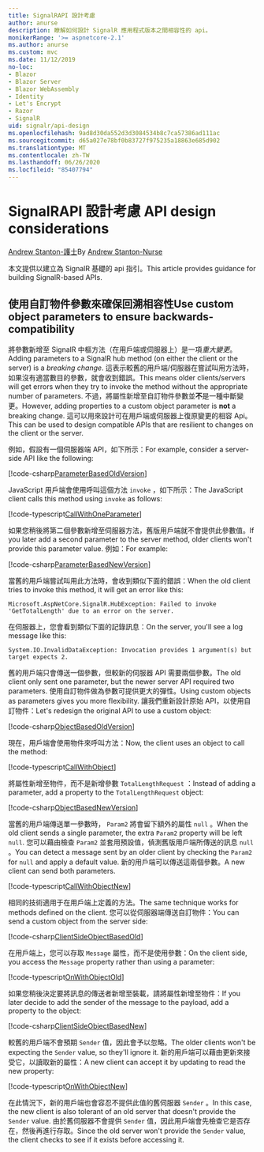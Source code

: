 ```yaml
---
title: SignalRAPI 設計考慮
author: anurse
description: 瞭解如何設計 SignalR 應用程式版本之間相容性的 api。
monikerRange: '>= aspnetcore-2.1'
ms.author: anurse
ms.custom: mvc
ms.date: 11/12/2019
no-loc:
- Blazor
- Blazor Server
- Blazor WebAssembly
- Identity
- Let's Encrypt
- Razor
- SignalR
uid: signalr/api-design
ms.openlocfilehash: 9ad8d30da552d3d3084534b8c7ca57386ad111ac
ms.sourcegitcommit: d65a027e78bf0b83727f975235a18863e685d902
ms.translationtype: MT
ms.contentlocale: zh-TW
ms.lasthandoff: 06/26/2020
ms.locfileid: "85407794"
---
```

# <a name="signalr-api-design-considerations"></a>SignalR<span data-ttu-id="dca7f-103">API 設計考慮</span><span class="sxs-lookup"><span data-stu-id="dca7f-103"> API design considerations</span></span>

<span data-ttu-id="dca7f-104">[Andrew Stanton-護士](https://twitter.com/anurse)</span><span class="sxs-lookup"><span data-stu-id="dca7f-104">By [Andrew Stanton-Nurse](https://twitter.com/anurse)</span></span>

<span data-ttu-id="dca7f-105">本文提供以建立為 SignalR 基礎的 api 指引。</span><span class="sxs-lookup"><span data-stu-id="dca7f-105">This article provides guidance for building SignalR-based APIs.</span></span>

## <a name="use-custom-object-parameters-to-ensure-backwards-compatibility"></a><span data-ttu-id="dca7f-106">使用自訂物件參數來確保回溯相容性</span><span class="sxs-lookup"><span data-stu-id="dca7f-106">Use custom object parameters to ensure backwards-compatibility</span></span>

<span data-ttu-id="dca7f-107">將參數新增至 SignalR 中樞方法（在用戶端或伺服器上）是一項*重大變更*。</span><span class="sxs-lookup"><span data-stu-id="dca7f-107">Adding parameters to a SignalR hub method (on either the client or the server) is a *breaking change*.</span></span> <span data-ttu-id="dca7f-108">這表示較舊的用戶端/伺服器在嘗試叫用方法時，如果沒有適當數目的參數，就會收到錯誤。</span><span class="sxs-lookup"><span data-stu-id="dca7f-108">This means older clients/servers will get errors when they try to invoke the method without the appropriate number of parameters.</span></span> <span data-ttu-id="dca7f-109">不過，將屬性新增至自訂物件參數並**不**是一種中斷變更。</span><span class="sxs-lookup"><span data-stu-id="dca7f-109">However, adding properties to a custom object parameter is **not** a breaking change.</span></span> <span data-ttu-id="dca7f-110">這可以用來設計可在用戶端或伺服器上復原變更的相容 Api。</span><span class="sxs-lookup"><span data-stu-id="dca7f-110">This can be used to design compatible APIs that are resilient to changes on the client or the server.</span></span>

<span data-ttu-id="dca7f-111">例如，假設有一個伺服器端 API，如下所示：</span><span class="sxs-lookup"><span data-stu-id="dca7f-111">For example, consider a server-side API like the following:</span></span>

[!code-csharp[ParameterBasedOldVersion](api-design/sample/Samples.cs?name=ParameterBasedOldVersion)]

<span data-ttu-id="dca7f-112">JavaScript 用戶端會使用呼叫這個方法 `invoke` ，如下所示：</span><span class="sxs-lookup"><span data-stu-id="dca7f-112">The JavaScript client calls this method using `invoke` as follows:</span></span>

[!code-typescript[CallWithOneParameter](api-design/sample/Samples.ts?name=CallWithOneParameter)]

<span data-ttu-id="dca7f-113">如果您稍後將第二個參數新增至伺服器方法，舊版用戶端就不會提供此參數值。</span><span class="sxs-lookup"><span data-stu-id="dca7f-113">If you later add a second parameter to the server method, older clients won't provide this parameter value.</span></span> <span data-ttu-id="dca7f-114">例如：</span><span class="sxs-lookup"><span data-stu-id="dca7f-114">For example:</span></span>

[!code-csharp[ParameterBasedNewVersion](api-design/sample/Samples.cs?name=ParameterBasedNewVersion)]

<span data-ttu-id="dca7f-115">當舊的用戶端嘗試叫用此方法時，會收到類似下面的錯誤：</span><span class="sxs-lookup"><span data-stu-id="dca7f-115">When the old client tries to invoke this method, it will get an error like this:</span></span>

```
Microsoft.AspNetCore.SignalR.HubException: Failed to invoke 'GetTotalLength' due to an error on the server.
```

<span data-ttu-id="dca7f-116">在伺服器上，您會看到類似下面的記錄訊息：</span><span class="sxs-lookup"><span data-stu-id="dca7f-116">On the server, you'll see a log message like this:</span></span>

```
System.IO.InvalidDataException: Invocation provides 1 argument(s) but target expects 2.
```

<span data-ttu-id="dca7f-117">舊的用戶端只會傳送一個參數，但較新的伺服器 API 需要兩個參數。</span><span class="sxs-lookup"><span data-stu-id="dca7f-117">The old client only sent one parameter, but the newer server API required two parameters.</span></span> <span data-ttu-id="dca7f-118">使用自訂物件做為參數可提供更大的彈性。</span><span class="sxs-lookup"><span data-stu-id="dca7f-118">Using custom objects as parameters gives you more flexibility.</span></span> <span data-ttu-id="dca7f-119">讓我們重新設計原始 API，以使用自訂物件：</span><span class="sxs-lookup"><span data-stu-id="dca7f-119">Let's redesign the original API to use a custom object:</span></span>

[!code-csharp[ObjectBasedOldVersion](api-design/sample/Samples.cs?name=ObjectBasedOldVersion)]

<span data-ttu-id="dca7f-120">現在，用戶端會使用物件來呼叫方法：</span><span class="sxs-lookup"><span data-stu-id="dca7f-120">Now, the client uses an object to call the method:</span></span>

[!code-typescript[CallWithObject](api-design/sample/Samples.ts?name=CallWithObject)]

<span data-ttu-id="dca7f-121">將屬性新增至物件，而不是新增參數 `TotalLengthRequest` ：</span><span class="sxs-lookup"><span data-stu-id="dca7f-121">Instead of adding a parameter, add a property to the `TotalLengthRequest` object:</span></span>

[!code-csharp[ObjectBasedNewVersion](api-design/sample/Samples.cs?name=ObjectBasedNewVersion&highlight=4,9-13)]

<span data-ttu-id="dca7f-122">當舊的用戶端傳送單一參數時， `Param2` 將會留下額外的屬性 `null` 。</span><span class="sxs-lookup"><span data-stu-id="dca7f-122">When the old client sends a single parameter, the extra `Param2` property will be left `null`.</span></span> <span data-ttu-id="dca7f-123">您可以藉由檢查 `Param2` 並套用預設值，偵測舊版用戶端所傳送的訊息 `null` 。</span><span class="sxs-lookup"><span data-stu-id="dca7f-123">You can detect a message sent by an older client by checking the `Param2` for `null` and apply a default value.</span></span> <span data-ttu-id="dca7f-124">新的用戶端可以傳送這兩個參數。</span><span class="sxs-lookup"><span data-stu-id="dca7f-124">A new client can send both parameters.</span></span>

[!code-typescript[CallWithObjectNew](api-design/sample/Samples.ts?name=CallWithObjectNew)]

<span data-ttu-id="dca7f-125">相同的技術適用于在用戶端上定義的方法。</span><span class="sxs-lookup"><span data-stu-id="dca7f-125">The same technique works for methods defined on the client.</span></span> <span data-ttu-id="dca7f-126">您可以從伺服器端傳送自訂物件：</span><span class="sxs-lookup"><span data-stu-id="dca7f-126">You can send a custom object from the server side:</span></span>

[!code-csharp[ClientSideObjectBasedOld](api-design/sample/Samples.cs?name=ClientSideObjectBasedOld)]

<span data-ttu-id="dca7f-127">在用戶端上，您可以存取 `Message` 屬性，而不是使用參數：</span><span class="sxs-lookup"><span data-stu-id="dca7f-127">On the client side, you access the `Message` property rather than using a parameter:</span></span>

[!code-typescript[OnWithObjectOld](api-design/sample/Samples.ts?name=OnWithObjectOld)]

<span data-ttu-id="dca7f-128">如果您稍後決定要將訊息的傳送者新增至裝載，請將屬性新增至物件：</span><span class="sxs-lookup"><span data-stu-id="dca7f-128">If you later decide to add the sender of the message to the payload, add a property to the object:</span></span>

[!code-csharp[ClientSideObjectBasedNew](api-design/sample/Samples.cs?name=ClientSideObjectBasedNew&highlight=5)]

<span data-ttu-id="dca7f-129">較舊的用戶端不會預期 `Sender` 值，因此會予以忽略。</span><span class="sxs-lookup"><span data-stu-id="dca7f-129">The older clients won't be expecting the `Sender` value, so they'll ignore it.</span></span> <span data-ttu-id="dca7f-130">新的用戶端可以藉由更新來接受它，以讀取新的屬性：</span><span class="sxs-lookup"><span data-stu-id="dca7f-130">A new client can accept it by updating to read the new property:</span></span>

[!code-typescript[OnWithObjectNew](api-design/sample/Samples.ts?name=OnWithObjectNew&highlight=2-5)]

<span data-ttu-id="dca7f-131">在此情況下，新的用戶端也會容忍不提供此值的舊伺服器 `Sender` 。</span><span class="sxs-lookup"><span data-stu-id="dca7f-131">In this case, the new client is also tolerant of an old server that doesn't provide the `Sender` value.</span></span> <span data-ttu-id="dca7f-132">由於舊伺服器不會提供 `Sender` 值，因此用戶端會先檢查它是否存在，然後再進行存取。</span><span class="sxs-lookup"><span data-stu-id="dca7f-132">Since the old server won't provide the `Sender` value, the client checks to see if it exists before accessing it.</span></span>
